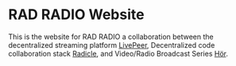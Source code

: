 # RAD RADIO Website

This is the website for RAD RADIO a collaboration between the decentralized streaming platform <a href="https://livepeer.org/" target="_blank">LivePeer</a>, Decentralized code collaboration stack <a href="https://radicle.xyz/" target="_blank">Radicle</a>, and Video/Radio Broadcast Series <a href="https://hoerberlin.com/" target="_blank">Hör</a>.
